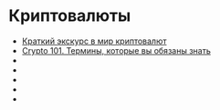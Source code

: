 # Криптовалюты

* [Краткий экскурс в мир криптовалют](http://telegra.ph/Kratkij-ehkskurs-v-mir-kriptovalyut-09-08)
* [Crypto 101. Термины, которые вы обязаны знать](http://telegra.ph/Crypto-101-Terminy-kotorye-vy-obyazany-znat-09-25)
* []()
* []()
* []()
* []()
* []()
